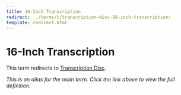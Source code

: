 ```yaml
---
title: 16-Inch Transcription
redirect: ../terms/t/transcription-disc-16-inch-transcription/
template: redirect.html
---
```


# 16-Inch Transcription

This term redirects to [Transcription Disc](../terms/t/transcription-disc-16-inch-transcription/).

*This is an alias for the main term. Click the link above to view the full definition.*
